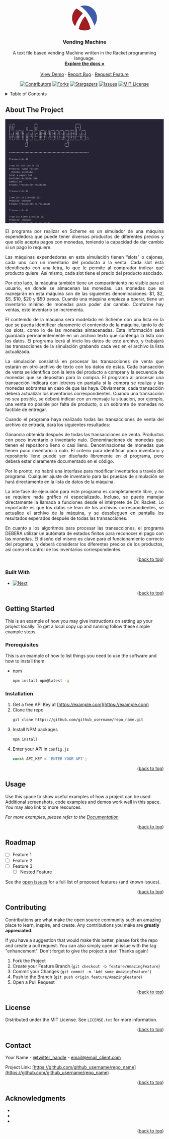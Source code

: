 <!-- Improved compatibility of back to top link: See: https://github.com/othneildrew/Best-README-Template/pull/73 -->
<a name="readme-top"></a>
<!--
*** Thanks for checking out the Best-README-Template. If you have a suggestion
*** that would make this better, please fork the repo and create a pull request
*** or simply open an issue with the tag "enhancement".
*** Don't forget to give the project a star!
*** Thanks again! Now go create something AMAZING! :D
-->



<!-- PROJECT SHIELDS -->
<!--
*** I'm using markdown "reference style" links for readability.
*** Reference links are enclosed in brackets [ ] instead of parentheses ( ).
*** See the bottom of this document for the declaration of the reference variables
*** for contributors-url, forks-url, etc. This is an optional, concise syntax you may use.
*** https://www.markdownguide.org/basic-syntax/#reference-style-links
-->

<!-- PROJECT LOGO -->
<br />
<div align="center">
  <a href="https://github.com/aolgzz/Vending_Machine">
    <img src="images/512px-Racket-logo.svg.png" alt="Logo" width="80" height="80">
  </a>

<h3 align="center">Vending Machine</h3>

  <p align="center">
    A text file based vending Machine written in the Racket programming language. 
    <br />
    <a href="https://github.com/aolgzz/Vending_Machine"><strong>Explore the docs »</strong></a>
    <br />
    <br />
    <a href="https://github.com/aolgzz/Vending_Machine">View Demo</a>
    ·
    <a href="https://github.com/aolgzz/Vending_Machine/issues">Report Bug</a>
    ·
    <a href="https://github.com/aolgzz/Vending_Machine/issues">Request Feature</a>
  </p>
</div>

<div align = "center">
  
[![Contributors][contributors-shield]][contributors-url]
[![Forks][forks-shield]][forks-url]
[![Stargazers][stars-shield]][stars-url]
[![Issues][issues-shield]][issues-url]
[![MIT License][license-shield]][license-url]
  
</div>


<!-- TABLE OF CONTENTS -->
<details>
  <summary>Table of Contents</summary>
  <ol>
    <li>
      <a href="#about-the-project">About The Project</a>
      <ul>
        <li><a href="#built-with">Built With</a></li>
      </ul>
    </li>
    <li>
      <a href="#getting-started">Getting Started</a>
      <ul>
        <li><a href="#prerequisites">Prerequisites</a></li>
        <li><a href="#installation">Installation</a></li>
      </ul>
    </li>
    <li><a href="#usage">Usage</a></li>
    <li><a href="#roadmap">Roadmap</a></li>
    <li><a href="#contributing">Contributing</a></li>
    <li><a href="#license">License</a></li>
    <li><a href="#contact">Contact</a></li>
    <li><a href="#acknowledgments">Acknowledgments</a></li>
  </ol>
</details>


<!-- ABOUT THE PROJECT -->
## About The Project

<div align = "center">

[![Product Name Screen Shot][product-screenshot]](https://github.com/aolgzz/Vending_Machine)

</div>

<div align = "justify">

El programa por realizar en Scheme es un simulador de una máquina expendedora que puede tener diversos productos de diferentes precios y que sólo acepta pagos con monedas, teniendo la capacidad de dar cambio si un pago lo requiere.

Las máquinas expendedoras en esta simulación tienen “slots” o cajones, cada uno con un inventario del producto a la venta. Cada slot está identificado con una letra, lo que le permite al comprador indicar qué producto quiere. Así mismo, cada slot tiene el precio del producto asociado.

Por otro lado, la máquina también tiene un compartimiento no visible para el usuario, en donde se almacenan las monedas. Las monedas que se manejarán en esta máquina son de las siguientes denominaciones: $1, $2, $5, $10, $20 y $50 pesos. Cuando una máquina empieza a operar, tiene un inventario mínimo de monedas para poder dar cambio. Conforme hay ventas, este inventario se incrementa.

El contenido de la máquina será modelado en Scheme con una lista en la que se pueda identificar claramente el contenido de la máquina, tanto lo de los slots, como lo de las monedas almacenadas. Esta información será guardada permanentemente en un archivo texto que contenga la lista con los datos. El programa leerá al inicio los datos de este archivo, y trabajará las transacciones de la simulación grabando cada vez en el archivo la lista actualizada.

La simulación consistirá en procesar las transacciones de venta que estarán en otro archivo de texto con los datos de estas. Cada transacción de venta se identifica con la letra del producto a comprar y la secuencia de monedas que se depositan para la compra. El programa al procesar una transacción indicará con letreros en pantalla si la compra se realiza y las monedas sobrantes en caso de que las haya. Obviamente, cada transacción deberá actualizar los inventarios correspondientes. Cuando una transacción no sea posible, se deberá indicar con un mensaje la situación, por ejemplo, una venta no posible por falta de producto, o un sobrante de monedas no factible de entregar.

Cuando el programa haya realizado todas las transacciones de venta del archivo de entrada, dará los siguientes resultados:

Ganancia obtenida después de todas las transacciones de venta.
Productos con poco inventario o inventario nulo.
Denominaciones de monedas que tienen el repositorio lleno o casi lleno.
Denominaciones de monedas que tienen poco inventario o nulo.
El criterio para identificar poco inventario y repositorio lleno puede ser diseñado libremente en el programa, pero deberá estar claramente documentado en el código.

Por lo pronto, no habrá una interfase para modificar inventarios a través del programa. Cualquier ajuste de inventario para las pruebas de simulación se hará directamente en la lista de datos de la máquina.

La interfase de ejecución para este programa es completamente libre, y no se requiere nada gráfico ni especializado. Incluso, se puede manejar directamente la llamada a funciones desde el intérprete de Dr. Racket. Lo importante es que los datos se lean de los archivos correspondientes, se actualice el archivo de la máquina, y se desplieguen en pantalla los resultados esperados después de todas las transacciones.

En cuanto a los algoritmos para procesar las transacciones, el programa DEBERÁ utilizar un autómata de estados finitos para reconocer el pago con las monedas. El diseño del mismo es clave para el funcionamiento correcto del programa, y deberá considerar los diferentes precios de los productos, así como el control de los inventarios correspondientes.
</div>

<p align="right">(<a href="#readme-top">back to top</a>)</p>



### Built With

* [![Next][Next.js]][Next-url]

<p align="right">(<a href="#readme-top">back to top</a>)</p>



<!-- GETTING STARTED -->
## Getting Started

This is an example of how you may give instructions on setting up your project locally.
To get a local copy up and running follow these simple example steps.

### Prerequisites

This is an example of how to list things you need to use the software and how to install them.
* npm
  ```sh
  npm install npm@latest -g
  ```

### Installation

1. Get a free API Key at [https://example.com](https://example.com)
2. Clone the repo
   ```sh
   git clone https://github.com/github_username/repo_name.git
   ```
3. Install NPM packages
   ```sh
   npm install
   ```
4. Enter your API in `config.js`
   ```js
   const API_KEY = 'ENTER YOUR API';
   ```

<p align="right">(<a href="#readme-top">back to top</a>)</p>



<!-- USAGE EXAMPLES -->
## Usage

Use this space to show useful examples of how a project can be used. Additional screenshots, code examples and demos work well in this space. You may also link to more resources.

_For more examples, please refer to the [Documentation](https://example.com)_

<p align="right">(<a href="#readme-top">back to top</a>)</p>



<!-- ROADMAP -->
## Roadmap

- [ ] Feature 1
- [ ] Feature 2
- [ ] Feature 3
    - [ ] Nested Feature

See the [open issues](https://github.com/github_username/repo_name/issues) for a full list of proposed features (and known issues).

<p align="right">(<a href="#readme-top">back to top</a>)</p>



<!-- CONTRIBUTING -->
## Contributing

Contributions are what make the open source community such an amazing place to learn, inspire, and create. Any contributions you make are **greatly appreciated**.

If you have a suggestion that would make this better, please fork the repo and create a pull request. You can also simply open an issue with the tag "enhancement".
Don't forget to give the project a star! Thanks again!

1. Fork the Project
2. Create your Feature Branch (`git checkout -b feature/AmazingFeature`)
3. Commit your Changes (`git commit -m 'Add some AmazingFeature'`)
4. Push to the Branch (`git push origin feature/AmazingFeature`)
5. Open a Pull Request

<p align="right">(<a href="#readme-top">back to top</a>)</p>



<!-- LICENSE -->
## License

Distributed under the MIT License. See `LICENSE.txt` for more information.

<p align="right">(<a href="#readme-top">back to top</a>)</p>



<!-- CONTACT -->
## Contact

Your Name - [@twitter_handle](https://twitter.com/twitter_handle) - email@email_client.com

Project Link: [https://github.com/github_username/repo_name](https://github.com/github_username/repo_name)

<p align="right">(<a href="#readme-top">back to top</a>)</p>



<!-- ACKNOWLEDGMENTS -->
## Acknowledgments

* []()
* []()
* []()

<p align="right">(<a href="#readme-top">back to top</a>)</p>



<!-- MARKDOWN LINKS & IMAGES -->
<!-- https://www.markdownguide.org/basic-syntax/#reference-style-links -->
[contributors-shield]: https://img.shields.io/github/contributors/aolgzz/Vending_Machine.svg?style=for-the-badge
[contributors-url]: https://github.com/aolgzz/Vending_Machine/graphs/contributors
[forks-shield]: https://img.shields.io/github/forks/aolgzz/Vending_Machine.svg?style=for-the-badge
[forks-url]: https://github.com/aolgzz/Vending_Machine/network/members
[stars-shield]: https://img.shields.io/github/stars/aolgzz/Vending_Machine.svg?style=for-the-badge
[stars-url]: https://github.com/aolgzz/Vending_Machine/stargazers
[issues-shield]: https://img.shields.io/github/issues/aolgzz/Vending_Machine.svg?style=for-the-badge
[issues-url]: https://github.com/aolgzz/Vending_Machine/issues
[license-shield]: https://img.shields.io/github/license/aolgzz/Vending_Machine.svg?style=for-the-badge
[license-url]: https://github.com/aolgzz/Vending_Machine/blob/master/LICENSE.txt
[product-screenshot]: images/_screenshot.png
[Next.js]: https://img.shields.io/badge/next.js-000000?style=for-the-badge&logo=nextdotjs&logoColor=white
[Next-url]: https://nextjs.org/
